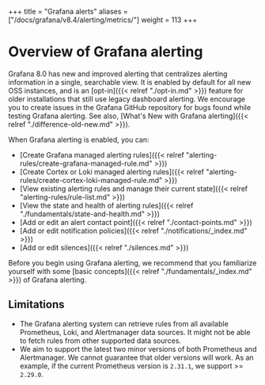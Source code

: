 +++
title = "Grafana alerts"
aliases = ["/docs/grafana/v8.4/alerting/metrics/"]
weight = 113
+++

# Overview of Grafana alerting

Grafana 8.0 has new and improved alerting that centralizes alerting information in a single, searchable view. It is enabled by default for all new OSS instances, and is an [opt-in]({{< relref "./opt-in.md" >}}) feature for older installations that still use legacy dashboard alerting. We encourage you to create issues in the Grafana GitHub repository for bugs found while testing Grafana alerting. See also, [What's New with Grafana alerting]({{< relref "./difference-old-new.md" >}}).

When Grafana alerting is enabled, you can:

- [Create Grafana managed alerting rules]({{< relref "alerting-rules/create-grafana-managed-rule.md" >}})
- [Create Cortex or Loki managed alerting rules]({{< relref "alerting-rules/create-cortex-loki-managed-rule.md" >}})
- [View existing alerting rules and manage their current state]({{< relref "alerting-rules/rule-list.md" >}})
- [View the state and health of alerting rules]({{< relref "./fundamentals/state-and-health.md" >}})
- [Add or edit an alert contact point]({{< relref "./contact-points.md" >}})
- [Add or edit notification policies]({{< relref "./notifications/_index.md" >}})
- [Add or edit silences]({{< relref "./silences.md" >}})

Before you begin using Grafana alerting, we recommend that you familiarize yourself with some [basic concepts]({{< relref "./fundamentals/_index.md" >}}) of Grafana alerting.

## Limitations

- The Grafana alerting system can retrieve rules from all available Prometheus, Loki, and Alertmanager data sources. It might not be able to fetch rules from other supported data sources.
- We aim to support the latest two minor versions of both Prometheus and Alertmanager. We cannot guarantee that older versions will work. As an example, if the current Prometheus version is `2.31.1`, we support >= `2.29.0`.
